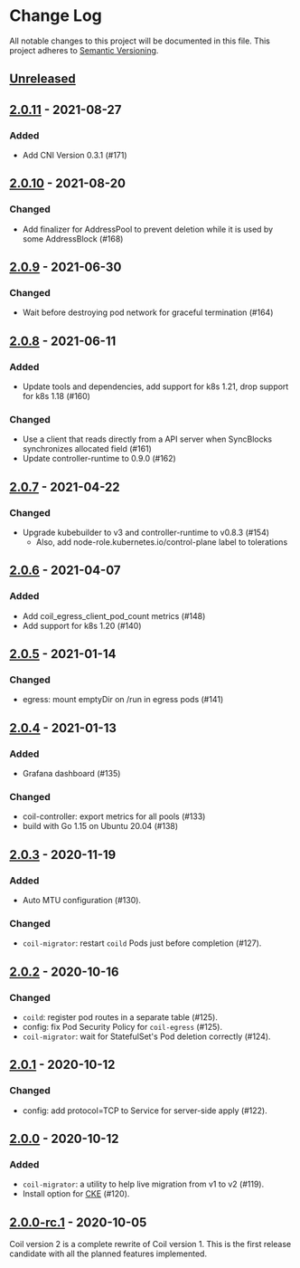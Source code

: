 # Change Log

All notable changes to this project will be documented in this file.
This project adheres to [Semantic Versioning](http://semver.org/).

## [Unreleased]

## [2.0.11] - 2021-08-27

### Added

- Add CNI Version 0.3.1 (#171)

## [2.0.10] - 2021-08-20

### Changed

- Add finalizer for AddressPool to prevent deletion while it is used by some AddressBlock (#168)

## [2.0.9] - 2021-06-30

### Changed

- Wait before destroying pod network for graceful termination (#164)

## [2.0.8] - 2021-06-11

### Added

- Update tools and dependencies, add support for k8s 1.21, drop support for k8s 1.18 (#160)

### Changed

- Use a client that reads directly from a API server when SyncBlocks synchronizes allocated field (#161)
- Update controller-runtime to 0.9.0 (#162)

## [2.0.7] - 2021-04-22

### Changed

- Upgrade kubebuilder to v3 and controller-runtime to v0.8.3 (#154)
  - Also, add node-role.kubernetes.io/control-plane label to tolerations

## [2.0.6] - 2021-04-07

### Added

- Add coil_egress_client_pod_count metrics (#148)
- Add support for k8s 1.20 (#140)

## [2.0.5] - 2021-01-14

### Changed

- egress: mount emptyDir on /run in egress pods (#141)

## [2.0.4] - 2021-01-13

### Added

- Grafana dashboard (#135)

### Changed

- coil-controller: export metrics for all pools (#133)
- build with Go 1.15 on Ubuntu 20.04 (#138)

## [2.0.3] - 2020-11-19

### Added

- Auto MTU configuration (#130).

### Changed

- `coil-migrator`: restart `coild` Pods just before completion (#127).

## [2.0.2] - 2020-10-16

### Changed

- `coild`: register pod routes in a separate table (#125).
- config: fix Pod Security Policy for `coil-egress` (#125).
- `coil-migrator`: wait for StatefulSet's Pod deletion correctly (#124).

## [2.0.1] - 2020-10-12

### Changed

- config: add protocol=TCP to Service for server-side apply (#122).

## [2.0.0] - 2020-10-12

### Added

- `coil-migrator`: a utility to help live migration from v1 to v2 (#119).
- Install option for [CKE](https://github.com/cybozu-go/cke) (#120).

## [2.0.0-rc.1] - 2020-10-05

Coil version 2 is a complete rewrite of Coil version 1.
This is the first release candidate with all the planned features implemented.

[Unreleased]: https://github.com/cybozu-go/coil/compare/v2.0.11...HEAD
[2.0.11]: https://github.com/cybozu-go/coil/compare/v2.0.10...v2.0.11
[2.0.10]: https://github.com/cybozu-go/coil/compare/v2.0.9...v2.0.10
[2.0.9]: https://github.com/cybozu-go/coil/compare/v2.0.8...v2.0.9
[2.0.8]: https://github.com/cybozu-go/coil/compare/v2.0.7...v2.0.8
[2.0.7]: https://github.com/cybozu-go/coil/compare/v2.0.6...v2.0.7
[2.0.6]: https://github.com/cybozu-go/coil/compare/v2.0.5...v2.0.6
[2.0.5]: https://github.com/cybozu-go/coil/compare/v2.0.4...v2.0.5
[2.0.4]: https://github.com/cybozu-go/coil/compare/v2.0.3...v2.0.4
[2.0.3]: https://github.com/cybozu-go/coil/compare/v2.0.2...v2.0.3
[2.0.2]: https://github.com/cybozu-go/coil/compare/v2.0.1...v2.0.2
[2.0.1]: https://github.com/cybozu-go/coil/compare/v2.0.0...v2.0.1
[2.0.0]: https://github.com/cybozu-go/coil/compare/v2.0.0-rc.1...v2.0.0
[2.0.0-rc.1]: https://github.com/cybozu-go/coil/compare/v1.1.9...v2.0.0-rc.1
